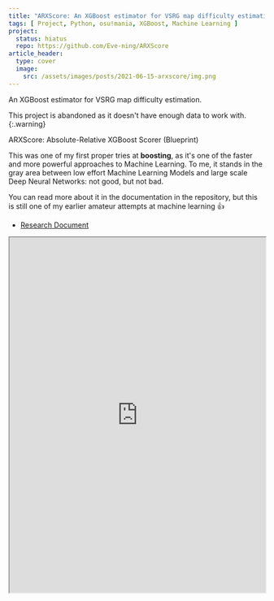 ```yaml
---
title: "ARXScore: An XGBoost estimator for VSRG map difficulty estimation"
tags: [ Project, Python, osu!mania, XGBoost, Machine Learning ]
project:
  status: hiatus
  repo: https://github.com/Eve-ning/ARXScore
article_header:
  type: cover
  image:
    src: /assets/images/posts/2021-06-15-arxscore/img.png
---
```


An XGBoost estimator for VSRG map difficulty estimation.

<!--more-->

This project is abandoned as it doesn't have enough data to work with.
{:.warning}

ARXScore: Absolute-Relative XGBoost Scorer (Blueprint)

This was one of my first proper tries at **boosting**, as it's one of the faster
and more powerful approaches to Machine Learning. To me, it stands in the gray
area between low effort Machine Learning Models and large scale Deep Neural
Networks: not good, but not bad.

You can read more about it in the documentation in the repository, but this is
still one of my earlier amateur attempts at machine learning :+1:

- [Research Document](https://github.com/Eve-ning/ARXScore/blob/master/journal.pdf)

<iframe src="https://docs.google.com/gview?url=https://raw.githubusercontent.com/Eve-ning/ARXScore/master/journal.pdf&embedded=true"
style="width:100%;
height:700px;"></iframe>
